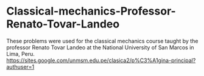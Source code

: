 # Classical-mechanics-Professor-Renato-Tovar-Landeo
These problems were used for the classical mechanics course taught by the professor Renato Tovar Landeo at the National University of San Marcos in Lima, Peru.
https://sites.google.com/unmsm.edu.pe/clasica2/p%C3%A1gina-principal?authuser=1
